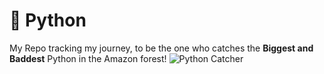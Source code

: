 # 🐍 Python 
My Repo tracking my journey, to be the one who catches the **Biggest and Baddest** Python in the Amazon forest!
![Python Catcher](https://www.financialexpress.com/wp-content/uploads/2024/02/david-clode-vec5yfUvCGs-unsplash-1.jpg)
